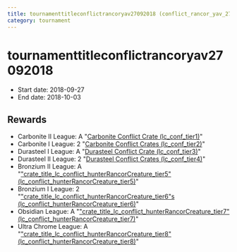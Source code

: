 ```yaml
---
title: tournamenttitleconflictrancoryav27092018 (conflict_rancor_yav_27092018)
category: tournament
---
```

# tournamenttitleconflictrancoryav27092018

  * Start date: 2018-09-27
  * End date: 2018-10-03

## Rewards

  * Carbonite II League: A "[Carbonite Conflict Crate (lc_conf_tier1)](lc_conf_tier1.html)"
  * Carbonite I League: 2 "[Carbonite Conflict Crates (lc_conf_tier2)](lc_conf_tier2.html)"
  * Durasteel I League: A "[Durasteel Conflict Crate (lc_conf_tier3)](lc_conf_tier3.html)"
  * Durasteel II League: 2 "[Durasteel Conflict Crates (lc_conf_tier4)](lc_conf_tier4.html)"
  * Bronzium II League: A "["crate_title_lc_conflict_hunterRancorCreature_tier5" (lc_conflict_hunterRancorCreature_tier5)](lc_conflict_hunterRancorCreature_tier5.html)"
  * Bronzium I League: 2 "["crate_title_lc_conflict_hunterRancorCreature_tier6"s (lc_conflict_hunterRancorCreature_tier6)](lc_conflict_hunterRancorCreature_tier6.html)"
  * Obsidian League: A "["crate_title_lc_conflict_hunterRancorCreature_tier7" (lc_conflict_hunterRancorCreature_tier7)](lc_conflict_hunterRancorCreature_tier7.html)"
  * Ultra Chrome League: A "["crate_title_lc_conflict_hunterRancorCreature_tier8" (lc_conflict_hunterRancorCreature_tier8)](lc_conflict_hunterRancorCreature_tier8.html)"
